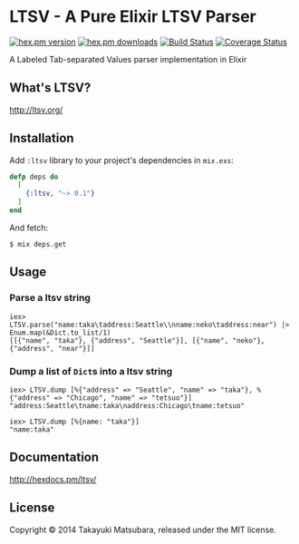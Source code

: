 # LTSV - A Pure Elixir LTSV Parser

[![hex.pm version](https://img.shields.io/hexpm/v/ltsv.svg)](https://hex.pm/packages/ltsv) [![hex.pm downloads](https://img.shields.io/hexpm/dt/ltsv.svg)](https://hex.pm/packages/ltsv) [![Build Status](https://travis-ci.org/ma2gedev/ltsvex.png?branch=master)](https://travis-ci.org/ma2gedev/ltsvex) [![Coverage Status](https://img.shields.io/coveralls/ma2gedev/ltsvex.svg)](https://coveralls.io/r/ma2gedev/ltsvex)

A Labeled Tab-separated Values parser implementation in Elixir

## What's LTSV?

http://ltsv.org/

## Installation

Add `:ltsv` library to your project's dependencies in `mix.exs`:

```elixir
defp deps do
  [
    {:ltsv, "~> 0.1"}
  ]
end
```

And fetch:

```
$ mix deps.get
```

## Usage

### Parse a ltsv string

```
iex> LTSV.parse("name:taka\taddress:Seattle\\nname:neko\taddress:near") |> Enum.map(&Dict.to_list/1)
[[{"name", "taka"}, {"address", "Seattle"}], [{"name", "neko"}, {"address", "near"}]]
```

### Dump a list of `Dict`s into a ltsv string

```
iex> LTSV.dump [%{"address" => "Seattle", "name" => "taka"}, %{"address" => "Chicago", "name" => "tetsuo"}]
"address:Seattle\tname:taka\naddress:Chicago\tname:tetsuo"

iex> LTSV.dump [%{name: "taka"}]
"name:taka"
```

## Documentation

http://hexdocs.pm/ltsv/

## License

Copyright © 2014 Takayuki Matsubara, released under the MIT license.

